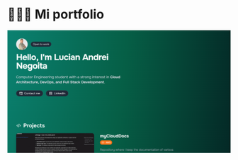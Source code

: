 # 👨🏻‍💻 Mi portfolio

<div align="center">
<a href="#">
<img src="./public/imagen_salto.png">
</a>
<p></p>
</div>
